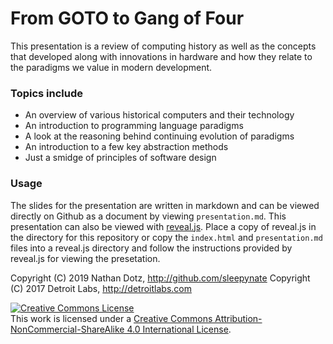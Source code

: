 # From GOTO to Gang of Four

This presentation is a review of computing history as well as the
concepts that developed along with innovations in hardware and how
they relate to the paradigms we value in modern development.

### Topics include

- An overview of various historical computers and their technology
- An introduction to programming language paradigms
- A look at the reasoning behind continuing evolution of paradigms
- An introduction to a few key abstraction methods
- Just a smidge of principles of software design

### Usage

The slides for the presentation are written in markdown and can be
viewed directly on Github as a document by viewing
`presentation.md`. This presentation can also be viewed
with [reveal.js](https://github.com/hakimel/reveal.js/). Place a copy
of reveal.js in the directory for this repository or copy the
`index.html` and `presentation.md` files into a reveal.js directory
and follow the instructions provided by reveal.js for viewing the presetation.

Copyright (C) 2019 Nathan Dotz, http://github.com/sleepynate
Copyright (C) 2017 Detroit Labs, http://detroitlabs.com

<a rel="license" href="http://creativecommons.org/licenses/by-nc-sa/4.0/"><img alt="Creative Commons License" style="border-width:0" src="https://i.creativecommons.org/l/by-nc-sa/4.0/88x31.png" /></a><br />This work is licensed under a <a rel="license" href="http://creativecommons.org/licenses/by-nc-sa/4.0/">Creative Commons Attribution-NonCommercial-ShareAlike 4.0 International License</a>.
